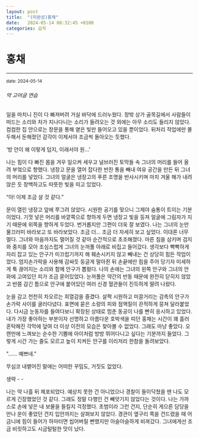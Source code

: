 ```yaml
---
layout: post
title:  "(미완성)홍채"
date:   2024-05-14 08:32:45 +0100
categories: 습작
---
```


홍채
=============
- - -
  <sup>date:   2024-05-14</sup>

###### _약 고어글 연습_

일을 마치니 진이 다 빠져버려 거실 바닥에 드러누웠다. 창밖 상가 골목길에서 사람들이 떠드는 소리와 차가 지나다니는 소리가 들려오는 것 외에는 아무 소리도 들리지 않았다. 컴컴한 집 안으로는 창문을 통해 옅은 빛만 들어오고 있을 뿐이었다. 뒤처리 작업에만 몰두해서 둔해졌던 감각이 이제서야 조금씩 돌아오는 듯했다.

‘방 안이 왜 이렇게 덥지, 이래서야 원…’

나는 힘이 다 빠진 몸을 겨우 일으켜 세우고 널브러진 토막들 속 그녀의 머리를 들어 올려 부엌으로 향했다. 냉장고 문을 열어 잡다한 반찬 통을 빼내 여유 공간을 만든 뒤 그녀의 머리를 넣었다. 그녀의 얼굴은 냉장고의 푸른 조명을 반사시키며 마치 겨울 해가 내려앉은 듯 창백하고도 따뜻한 빛을 띠고 있었다.

“아! 이제 조금 살 것 같다.”

문이 열린 냉장고 앞에 쭈그려 앉았다. 시원한 공기를 맞으니 그제야 숨통이 트이는 기분이었다. 기껏 넣은 머리를 바깥쪽으로 향하게 두면 냉장고 빛을 등져 얼굴에 그림자가 지기 때문에 위쪽을 향하게 두었다. 번거롭지만 그편이 더욱 잘 보였다. 나는 그녀의 눈만 물끄러미 바라보고 또 바라보았다. 조금 더… 조금 더 자세히 보고 싶었다. 이대론 너무 멀다. 그녀와 마음까지도 멀어질 것 같아 순간적으로 초조해졌다. 마른 침을 삼키며 검지와 중지를 모아 조심스럽게 그녀의 눈꺼풀 아래로 비집고 들어갔다. 생각보다 빡빡하게 자리 잡고 있는 안구가 미끄럽기까지 해 훼손시키지 않고 빼내는 건 상당히 힘든 작업이었다. 엄지손가락을 사용해 감싸듯 둥글게 말아쥔 뒤 손끝에만 힘을 주어 당기자 미세하게 툭 끊어지는 소리와 함께 안구가 뽑혔다. 나의 손에는 그녀의 왼쪽 안구와 그녀의 안와에 고여있던 피가 조금 묻어있었다. 눈꺼풀은 약간의 반동 때문에 완전히 닫히지 않았고 반쯤 감긴 틈으로 안구에 붙어있던 여러 신경 혈관들이 진득하게 딸려 나왔다.

눈을 감고 천천히 차오르는 희열감을 즐겼다. 살짝 시원하고 미끌거리는 감촉의 안구가 손가락 사이를 굴러다녔다. 표면에 묻은 소량의 피와 점액질이 끈적하게 뭉쳐 달라붙었다. 다시금 눈동자를 들여다보니 확장된 상태로 멈춘 동공이 나를 빤히 응시하고 있었다. 내가 가장 좋아하는 부분이자 선명하고 아름다운 호박색을 띠던 홍채는 시간이 꽤 흘러 혼탁해진 각막에 덮여 더 이상 이전의 모습은 찾아볼 수 없었다. 그래도 마냥 좋았다. 오랜만에 느껴보는 순수한 기쁨에 아이처럼 방방 뛰어다니고 싶다는 기분까지 들었다. 그렇게 시간 가는 줄도 모르고 높이 치켜든 안구를 이리저리 한참을 돌려보았다.

"...... 예쁘네."

무심코 내뱉어진 말에는 어떠한 꾸밈도, 거짓도 없었다.

생략 - -

나는 약 나흘 뒤 체포되었다. 예상치 못한 건 아니었으나 경찰이 들이닥쳤을 땐 나도 모르게 긴장했었던 것 같다. 그래도 정말 다행인 건 빼앗기지 않았다는 것이다. 나는 가까스로 손에 넣은 내 보물을 들킬지 걱정했다. 초범이라 그런 건지, 단순히 게으른 담당을 만나 운이 좋았던 건지 입안까지는 살펴보지 않았다. 경관이 옆구리 쪽을 건드렸을 때 어금니에 힘이 들어가 하마터면 씹어버릴 뻔했지만 아슬아슬하게 비껴갔다. 그녀에게선 조금 비릿하고도 시금털털한 맛이 났다.
